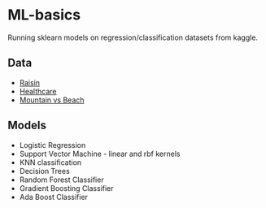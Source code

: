 # ML-basics
Running sklearn models on regression/classification datasets from kaggle.

## Data
* [Raisin](https://www.kaggle.com/datasets/yaaryiitturan/raisin-dataset/data)
* [Healthcare](https://www.kaggle.com/datasets/prasad22/healthcare-dataset/data)
* [Mountain vs Beach](https://www.kaggle.com/datasets/jahnavipaliwal/mountains-vs-beaches-preference/data)

## Models
* Logistic Regression
* Support Vector Machine - linear and rbf kernels
* KNN classification
* Decision Trees
* Random Forest Classifier
* Gradient Boosting Classifier
* Ada Boost Classifier
